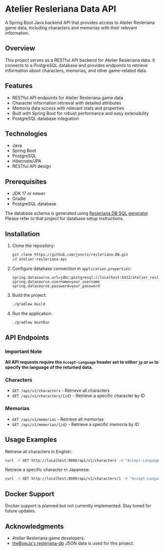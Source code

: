 # Atelier Resleriana Data API

A Spring Boot Java backend API that provides access to Atelier Resleriana game data, including characters and memorias with their relevant information.

## Overview

This project serves as a RESTful API backend for Atelier Resleriana data. It connects to a PostgreSQL database and provides endpoints to retrieve information about characters, memorias, and other game-related data.

## Features

- RESTful API endpoints for Atelier Resleriana game data
- Character information retrieval with detailed attributes
- Memoria data access with relevant stats and properties
- Built with Spring Boot for robust performance and easy extensibility
- PostgreSQL database integration

## Technologies

- Java
- Spring Boot
- PostgreSQL
- Hibernate/JPA
- RESTful API design

## Prerequisites

- JDK 17 or newer
- Gradle
- PostgreSQL database

The database schema is generated using [Resleriana DB SQL generator](https://github.com/jsncrz/resleriana-db-sql-generator). Please refer to that project for database setup instructions.

## Installation

1. Clone the repository:
   ```bash
   git clone https://github.com/jsncrz/resleriana-DB.git
   cd atelier-resleriana-api
   ```

2. Configure database connection in `application.properties`:
   ```properties
   spring.datasource.url=jdbc:postgresql://localhost:5432/atelier_resleriana
   spring.datasource.username=your_username
   spring.datasource.password=your_password
   ```

3. Build the project:
   ```bash
   ./gradlew build
   ```

4. Run the application:
   ```bash
   ./gradlew bootRun
   ```

## API Endpoints
### Important Note
**All API requests require the `Accept-Language` header set to either `jp` or `en` to specify the language of the returned data.**


### Characters

- `GET /api/v1/characters` - Retrieve all characters
- `GET /api/v1/characters/{id}` - Retrieve a specific character by ID

### Memorias

- `GET /api/v1/memorias` - Retrieve all memorias
- `GET /api/v1/memorias/{id}` - Retrieve a specific memoria by ID

## Usage Examples

Retrieve all characters in English:
```bash
curl -X GET http://localhost:8080/api/v1/characters -H "Accept-Language: en"
```

Retrieve a specific character in Japanese:
```bash
curl -X GET http://localhost:8080/api/v1/characters/1 -H "Accept-Language: jp"
```

## Docker Support

Docker support is planned but not currently implemented. Stay tuned for future updates.

## Acknowledgments

- Atelier Resleriana game developers.
- [theBowJa's resleriana-db](https://github.com/theBowja/resleriana-db) JSON data is used for this project. 